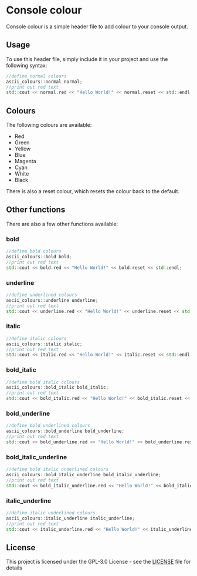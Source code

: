 # Console colour 
Console colour is a simple header file to add colour to your console output.

## Usage
To use this header file, simply include it in your project and use the following syntax:
```cpp
//define normal colours
ascii_colours::normal normal;
//print out red text
std::cout << normal.red << "Hello World!" << normal.reset << std::endl;
```

## Colours
The following colours are available:
- Red
- Green
- Yellow
- Blue
- Magenta
- Cyan
- White
- Black

There is also a reset colour, which resets the colour back to the default.

## Other functions
There are also a few other functions available:

### bold
```cpp
//define bold colours
ascii_colours::bold bold;
//print out red text
std::cout << bold.red << "Hello World!" << bold.reset << std::endl;
```

### underline
```cpp
//define underlined colours
ascii_colours::underline underline;
//print out red text
std::cout << underline.red << "Hello World!" << underline.reset << std::endl;
```

### italic
```cpp
//define italic colours
ascii_colours::italic italic;
//print out red text
std::cout << italic.red << "Hello World!" << italic.reset << std::endl;
```

### bold_italic
```cpp
//define bold italic colours
ascii_colours::bold_italic bold_italic;
//print out red text
std::cout << bold_italic.red << "Hello World!" << bold_italic.reset << std::endl;
```

### bold_underline
```cpp
//define bold underlined colours
ascii_colours::bold_underline bold_underline;
//print out red text
std::cout << bold_underline.red << "Hello World!" << bold_underline.reset << std::endl;
```

### bold_italic_underline
```cpp
//define bold italic underlined colours
ascii_colours::bold_italic_underline bold_italic_underline;
//print out red text
std::cout << bold_italic_underline.red << "Hello World!" << bold_italic_underline.reset << std::endl;
```

### italic_underline
```cpp
//define italic underlined colours
ascii_colours::italic_underline italic_underline;
//print out red text
std::cout << italic_underline.red << "Hello World!" << italic_underline.reset << std::endl;
```

## License

This project is licensed under the GPL-3.0 License - see the [LICENSE](LICENSE) file for details